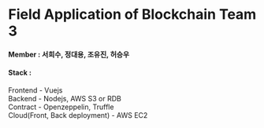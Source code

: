 # Field Application of Blockchain Team 3

#### Member : 서희수, 정대용, 조유진, 허승우

#### Stack : 
Frontend - Vuejs  
Backend - Nodejs, AWS S3 or RDB  
Contract - Openzeppelin, Truffle  
Cloud(Front, Back deployment) - AWS EC2  
